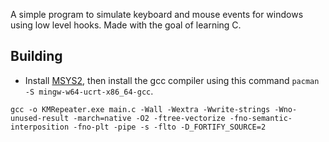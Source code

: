 A simple program to simulate keyboard and mouse events for windows using low level hooks. Made with the goal of learning C.

## Building
* Install [MSYS2](https://www.msys2.org/), then install the gcc compiler using this command `pacman -S mingw-w64-ucrt-x86_64-gcc`.

```console
gcc -o KMRepeater.exe main.c -Wall -Wextra -Wwrite-strings -Wno-unused-result -march=native -O2 -ftree-vectorize -fno-semantic-interposition -fno-plt -pipe -s -flto -D_FORTIFY_SOURCE=2
```
